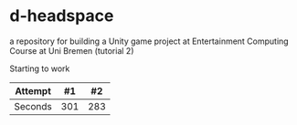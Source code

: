 # d-headspace
a repository for building a Unity game project at Entertainment Computing Course at Uni Bremen (tutorial 2)

Starting to work


| Attempt | #1  | #2  |
| :---:   | :-: | :-: |
| Seconds | 301 | 283 |
